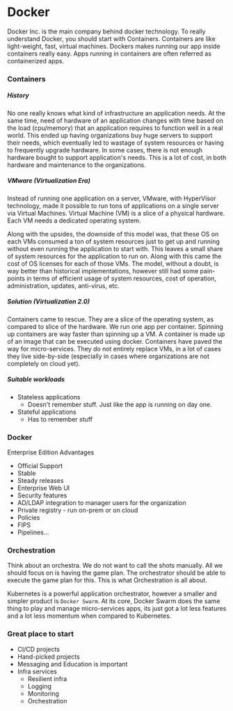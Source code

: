 # Docker

Docker Inc. is the main company behind docker technology. To really understand Docker, you should start with Containers. Containers are like light-weight, fast, virtual machines. Dockers makes running our app inside containers really easy. Apps running in containers are often referred as containerized apps.

### Containers

##### History

No one really knows what kind of infrastructure an application needs. At the same time, need of hardware of an application changes with time based on the load \(cpu/memory\) that an application requires to function well in a real world. This ended up having organizations buy huge servers to support their needs, which eventually led to wastage of system resources or having to frequently upgrade hardware. In some cases, there is not enough hardware bought to support application's needs. This is a lot of cost, in both hardware and maintenance to the organizations.

##### VMware \(Virtualization Era\)

Instead of running one application on a server, VMware, with HyperVisor technology, made it possible to run tons of applications on a single server via Virtual Machines. Virtual Machine \(VM\) is a slice of a physical hardware. Each VM needs a dedicated operating system.

Along with the upsides, the downside of this model was, that these OS on each VMs consumed a ton of system resources just to get up and running without even running the application to start with. This leaves a small share of system resources for the application to run on. Along with this came the cost of OS licenses for each of those VMs. The model, without a doubt, is way better than historical implementations, however still had some pain-points in terms of efficient usage of system resources, cost of operation, administration, updates, anti-virus, etc.

##### Solution \(Virtualization 2.0\)

Containers came to rescue. They are a slice of the operating system, as compared to slice of the hardware. We run one app per container. Spinning up containers are way faster than spinning up a VM. A container is made up of an image that can be executed using docker. Containers have paved the way for micro-services. They do not entirely replace VMs, in a lot of cases they live side-by-side \(especially in cases where organizations are not completely on cloud yet\).

##### Suitable workloads

* Stateless applications
  * Doesn't remember stuff. Just like the app is running on day one.
* Stateful applications
  * Has to remember stuff

### Docker

Enterprise Edition Advantages

* Official Support
* Stable
* Steady releases
* Enterprise Web UI
* Security features
* AD/LDAP integration to manager users for the organization
* Private registry - run on-prem or on cloud
* Policies
* FIPS
* Pipelines...

### Orchestration

Think about an orchestra. We do not want to call the shots manually. All we should focus on is having the game plan. The orchestrator should be able to execute the game plan for this. This is what Orchestration is all about.

Kubernetes is a powerful application orchestrator, however a smaller and simpler product is `Docker Swarm`. At its core, Docker Swarm does the same thing to play and manage micro-services apps, its just got a lot less features and a lot less momentum when compared to Kubernetes.

### Great place to start

* CI/CD projects
* Hand-picked projects
* Messaging and Education is important
* Infra services
  * Resilient infra
  * Logging
  * Monitoring
  * Orchestration



